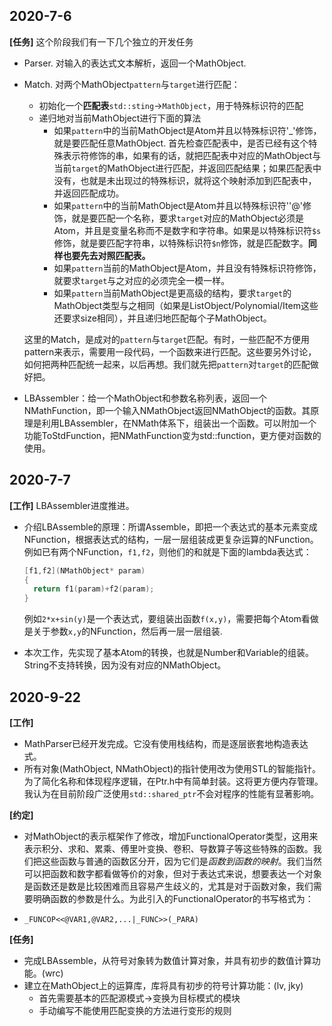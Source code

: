 ## 2020-7-6

 **\[任务\]** 这个阶段我们有一下几个独立的开发任务

* Parser. 对输入的表达式文本解析，返回一个MathObject.

* Match. 对两个MathObject`pattern`与`target`进行匹配：

  * 初始化一个**匹配表**`std::sting`->`MathObject`，用于特殊标识符的匹配
  * 递归地对当前MathObject进行下面的算法
    * 如果`pattern`中的当前MathObject是Atom并且以特殊标识符'_'修饰，就是要匹配任意MathObject. 首先检查匹配表中，是否已经有这个特殊表示符修饰的串，如果有的话，就把匹配表中对应的MathObject与当前`target`的MathObject进行匹配，并返回匹配结果；如果匹配表中没有，也就是未出现过的特殊标识，就将这个映射添加到匹配表中，并返回匹配成功。
    * 如果`pattern`中的当前MathObject是Atom并且以特殊标识符''@'修饰，就是要匹配一个名称，要求`target`对应的MathObject必须是Atom，并且是变量名称而不是数字和字符串。如果是以特殊标识符`$s`修饰，就是要匹配字符串，以特殊标识符`$n`修饰，就是匹配数字。**同样也要先去对照匹配表。**
    * 如果`pattern`当前的MathObject是Atom，并且没有特殊标识符修饰，就要求`target`与之对应的必须完全一模一样。
    * 如果`pattern`当前MathObject是更高级的结构，要求`target`的MathObject类型与之相同（如果是ListObject/Polynomial/Item这些还要求size相同），并且递归地匹配每个子MathObject。

  这里的Match，是成对的`pattern`与`target`匹配。有时，一些匹配不方便用pattern来表示，需要用一段代码，一个函数来进行匹配。这些要另外讨论，如何把两种匹配统一起来，以后再想。我们就先把`pattern`对`target`的匹配做好把。

* LBAssembler：给一个MathObject和参数名称列表，返回一个NMathFunction，即一个输入NMathObject返回NMathObject的函数。其原理是利用LBAssembler，在NMath体系下，组装出一个函数。可以附加一个功能ToStdFunction，把NMathFunction变为std::function，更方便对函数的使用。

## 2020-7-7

**[工作]** LBAssembler进度推进。

* 介绍LBAssemble的原理：所谓Assemble，即把一个表达式的基本元素变成NFunction，根据表达式的结构，一层一层组装成更复杂运算的NFunction。例如已有两个NFunction，`f1,f2`，则他们的和就是下面的lambda表达式：

  ```C++
  [f1,f2](NMathObject* param)
  {
  	return f1(param)+f2(param);
  }
  ```

  例如`2*x+sin(y)`是一个表达式，要组装出函数`f(x,y)`，需要把每个Atom看做是关于参数`x,y`的NFunction，然后再一层一层组装.

* 本次工作，先实现了基本Atom的转换，也就是Number和Variable的组装。String不支持转换，因为没有对应的NMathObject。

## 2020-9-22

**[工作]** 

* MathParser已经开发完成。它没有使用栈结构，而是逐层嵌套地构造表达式。
* 所有对象(MathObject, NMathObject)的指针使用改为使用STL的智能指针。为了简化名称和体现程序逻辑，在Ptr.h中有简单封装。这将更方便内存管理。我认为在目前阶段广泛使用`std::shared_ptr`不会对程序的性能有显著影响。

**[约定]**

* 对MathObject的表示框架作了修改，增加FunctionalOperator类型，这用来表示积分、求和、累乘、傅里叶变换、卷积、导数算子等这些特殊的函数。我们把这些函数与普通的函数区分开，因为它们是*函数到函数的映射*。我们当然可以把函数和数字都看做等价的对象，但对于表达式来说，想要表达一个对象是函数还是数是比较困难而且容易产生歧义的，尤其是对于函数对象，我们需要明确函数的参数是什么。为此引入的FunctionalOperator的书写格式为：

* ```
  _FUNCOP<<@VAR1,@VAR2,...|_FUNC>>(_PARA)
  ```

**[任务]**

* 完成LBAssemble，从符号对象转为数值计算对象，并具有初步的数值计算功能。(wrc)
* 建立在MathObject上的运算库，库将具有初步的符号计算功能：(lv, jky)
  * 首先需要基本的匹配源模式->变换为目标模式的模块
  * 手动编写不能使用匹配变换的方法进行变形的规则